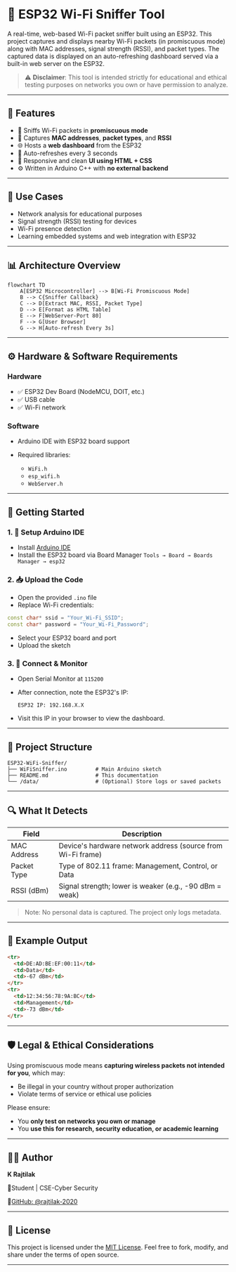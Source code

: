 # 📡 ESP32 Wi-Fi Sniffer Tool

A real-time, web-based Wi-Fi packet sniffer built using an ESP32. This project captures and displays nearby Wi-Fi packets (in promiscuous mode) along with MAC addresses, signal strength (RSSI), and packet types. The captured data is displayed on an auto-refreshing dashboard served via a built-in web server on the ESP32.

> ⚠️ **Disclaimer**: This tool is intended strictly for educational and ethical testing purposes on networks you own or have permission to analyze.

---


## 🧠 Features

- 📶 Sniffs Wi-Fi packets in **promiscuous mode**
- 🧾 Captures **MAC addresses**, **packet types**, and **RSSI**
- 🌐 Hosts a **web dashboard** from the ESP32
- 🔄 Auto-refreshes every 3 seconds
- 🧼 Responsive and clean **UI using HTML + CSS**
- ⚙️ Written in Arduino C++ with **no external backend**

---

## 🎯 Use Cases

- Network analysis for educational purposes
- Signal strength (RSSI) testing for devices
- Wi-Fi presence detection
- Learning embedded systems and web integration with ESP32

---

## 📊 Architecture Overview

```mermaid
flowchart TD
    A[ESP32 Microcontroller] --> B[Wi-Fi Promiscuous Mode]
    B --> C{Sniffer Callback}
    C --> D[Extract MAC, RSSI, Packet Type]
    D --> E[Format as HTML Table]
    E --> F[WebServer-Port 80]
    F --> G[User Browser]
    G --> H[Auto-refresh Every 3s]
````

---

## ⚙️ Hardware & Software Requirements

### Hardware

* ✅ ESP32 Dev Board (NodeMCU, DOIT, etc.)
* ✅ USB cable
* ✅ Wi-Fi network

### Software

* Arduino IDE with ESP32 board support
* Required libraries:

  * `WiFi.h`
  * `esp_wifi.h`
  * `WebServer.h`

---

## 🚀 Getting Started

### 1. 🔧 Setup Arduino IDE

* Install [Arduino IDE](https://www.arduino.cc/en/software)
* Install the ESP32 board via Board Manager
  `Tools → Board → Boards Manager → esp32`

### 2. 📥 Upload the Code

* Open the provided `.ino` file
* Replace Wi-Fi credentials:

```cpp
const char* ssid = "Your_Wi-Fi_SSID";
const char* password = "Your_Wi-Fi_Password";
```

* Select your ESP32 board and port
* Upload the sketch

### 3. 📡 Connect & Monitor

* Open Serial Monitor at `115200`
* After connection, note the ESP32's IP:

  ```
  ESP32 IP: 192.168.X.X
  ```
* Visit this IP in your browser to view the dashboard.

---

## 📁 Project Structure

```plaintext
ESP32-WiFi-Sniffer/
├── WiFiSniffer.ino         # Main Arduino sketch
├── README.md               # This documentation
└── /data/                  # (Optional) Store logs or saved packets
```

---

## 🔍 What It Detects

| Field       | Description                                                 |
| ----------- | ----------------------------------------------------------- |
| MAC Address | Device's hardware network address (source from Wi-Fi frame) |
| Packet Type | Type of 802.11 frame: Management, Control, or Data          |
| RSSI (dBm)  | Signal strength; lower is weaker (e.g., -90 dBm = weak)     |

> Note: No personal data is captured. The project only logs metadata.

---

## 🧪 Example Output

```html
<tr>
  <td>DE:AD:BE:EF:00:11</td>
  <td>Data</td>
  <td>-67 dBm</td>
</tr>
<tr>
  <td>12:34:56:78:9A:BC</td>
  <td>Management</td>
  <td>-73 dBm</td>
</tr>
```

---

## 🛡️ Legal & Ethical Considerations

Using promiscuous mode means **capturing wireless packets not intended for you**, which may:

* Be illegal in your country without proper authorization
* Violate terms of service or ethical use policies

Please ensure:

* You **only test on networks you own or manage**
* You **use this for research, security education, or academic learning**

---

## 🧑‍💻 Author

**K Rajtilak**

📍Student | CSE-Cyber Security

🔗[GitHub: @rajtilak-2020](https://github.com/rajtilak-2020)

---

## 📜 License

This project is licensed under the [MIT License](LICENSE).
Feel free to fork, modify, and share under the terms of open source.

---
